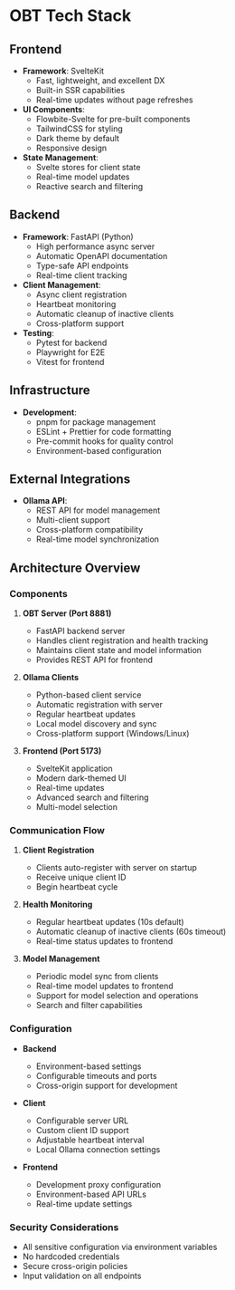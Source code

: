 # OBT Tech Stack

## Frontend
- **Framework**: SvelteKit
  - Fast, lightweight, and excellent DX
  - Built-in SSR capabilities
  - Real-time updates without page refreshes
- **UI Components**: 
  - Flowbite-Svelte for pre-built components
  - TailwindCSS for styling
  - Dark theme by default
  - Responsive design
- **State Management**: 
  - Svelte stores for client state
  - Real-time model updates
  - Reactive search and filtering

## Backend
- **Framework**: FastAPI (Python)
  - High performance async server
  - Automatic OpenAPI documentation
  - Type-safe API endpoints
  - Real-time client tracking
- **Client Management**: 
  - Async client registration
  - Heartbeat monitoring
  - Automatic cleanup of inactive clients
  - Cross-platform support
- **Testing**: 
  - Pytest for backend
  - Playwright for E2E
  - Vitest for frontend

## Infrastructure
- **Development**: 
  - pnpm for package management
  - ESLint + Prettier for code formatting
  - Pre-commit hooks for quality control
  - Environment-based configuration

## External Integrations
- **Ollama API**: 
  - REST API for model management
  - Multi-client support
  - Cross-platform compatibility
  - Real-time model synchronization

## Architecture Overview

### Components
1. **OBT Server (Port 8881)**
   - FastAPI backend server
   - Handles client registration and health tracking
   - Maintains client state and model information
   - Provides REST API for frontend

2. **Ollama Clients**
   - Python-based client service
   - Automatic registration with server
   - Regular heartbeat updates
   - Local model discovery and sync
   - Cross-platform support (Windows/Linux)

3. **Frontend (Port 5173)**
   - SvelteKit application
   - Modern dark-themed UI
   - Real-time updates
   - Advanced search and filtering
   - Multi-model selection

### Communication Flow
1. **Client Registration**
   - Clients auto-register with server on startup
   - Receive unique client ID
   - Begin heartbeat cycle

2. **Health Monitoring**
   - Regular heartbeat updates (10s default)
   - Automatic cleanup of inactive clients (60s timeout)
   - Real-time status updates to frontend

3. **Model Management**
   - Periodic model sync from clients
   - Real-time model updates to frontend
   - Support for model selection and operations
   - Search and filter capabilities

### Configuration
- **Backend**
  - Environment-based settings
  - Configurable timeouts and ports
  - Cross-origin support for development

- **Client**
  - Configurable server URL
  - Custom client ID support
  - Adjustable heartbeat interval
  - Local Ollama connection settings

- **Frontend**
  - Development proxy configuration
  - Environment-based API URLs
  - Real-time update settings

### Security Considerations
- All sensitive configuration via environment variables
- No hardcoded credentials
- Secure cross-origin policies
- Input validation on all endpoints
